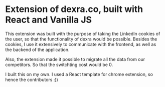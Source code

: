 # Extension of dexra.co, built with React and Vanilla JS

This extension was built with the purpose of taking the LinkedIn cookies of the user, so that the functionality of dexra would be possible.
Besides the cookies, I use it extensively to communicate with the frontend, as well as the backend of the application. 

Also, the extension made it possible to migrate all the data from our competitors. 
So that the switchting cost would be 0.


I built this on my own. I used a React template for chrome extension, so hence the contributors :))
